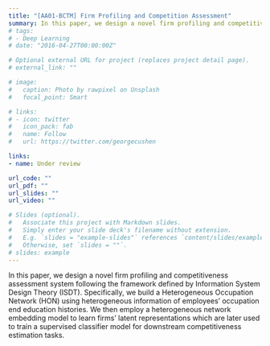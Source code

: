 ```yaml
---
title: "[AA01-BCTM] Firm Profiling and Competition Assessment"
summary: In this paper, we design a novel firm profiling and competitiveness assessment system following the framework defined by Information System Design Theory (ISDT). Specifically, we build a Heterogeneous Occupation Network (HON) using heterogeneous information of employees’ occupation end education histories. We then employ a heterogeneous network embedding model to learn firms’ latent representations which are later used to train a supervised classifier model for downstream competitiveness estimation tasks.
# tags:
# - Deep Learning
# date: "2016-04-27T00:00:00Z"

# Optional external URL for project (replaces project detail page).
# external_link: ""

# image:
#   caption: Photo by rawpixel on Unsplash
#   focal_point: Smart

# links:
# - icon: twitter
#   icon_pack: fab
#   name: Follow
#   url: https://twitter.com/georgecushen

links:
- name: Under review

url_code: ""
url_pdf: ""
url_slides: ""
url_video: ""

# Slides (optional).
#   Associate this project with Markdown slides.
#   Simply enter your slide deck's filename without extension.
#   E.g. `slides = "example-slides"` references `content/slides/example-slides.md`.
#   Otherwise, set `slides = ""`.
# slides: example
---
```


In this paper, we design a novel firm profiling and competitiveness assessment system following the framework defined by Information System Design Theory (ISDT). Specifically, we build a Heterogeneous Occupation Network (HON) using heterogeneous information of employees’ occupation end education histories. We then employ a heterogeneous network embedding model to learn firms’ latent representations which are later used to train a supervised classifier model for downstream competitiveness estimation tasks.